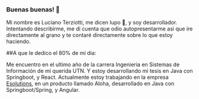 ### Buenas buenas! 👋
Mi nombre es Luciano Terziotti, me dicen lupo 🐺, y soy desarrollador. 
Intentando describirme, me di cuenta que odio autopresentarme asi que ire directamente al grano y te contaré directamente sobre lo que estoy haciendo. 

##A que le dedico el 80% de mi dia: 

Me encuentro en el ultimo año de la carrera Ingenieria en Sistemas de Información de mi querida UTN. Y estoy desarrollando mi tesis en Java con Springboot, y React.
Actualmente estoy trabajando en la empresa [Esolutions](https://www.esolutions.com.ar/web/), en un producto llamado Aloha, desarrollado en Java con Springboot/Spring, y Angular.
